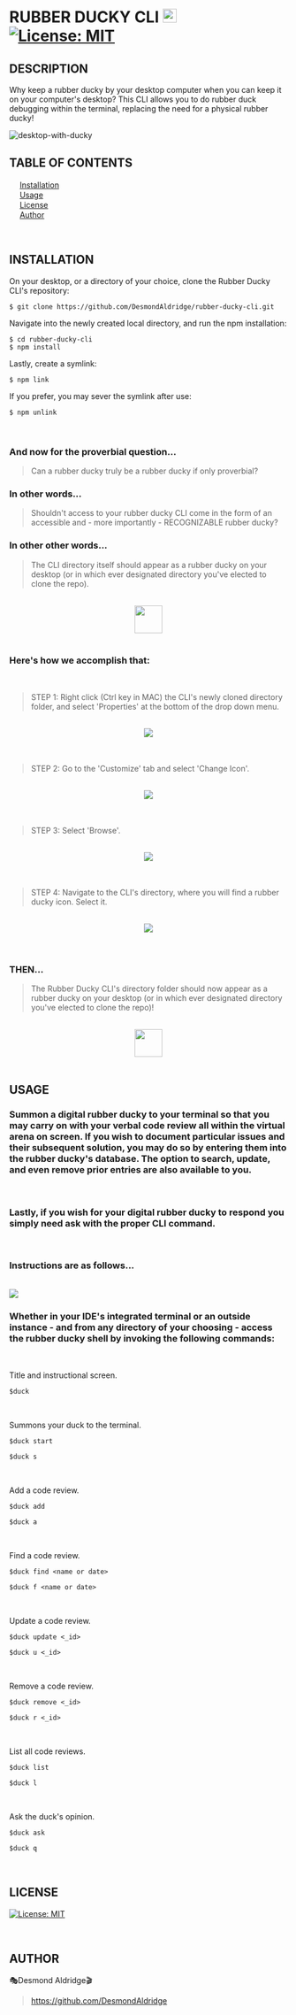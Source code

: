 # RUBBER DUCKY CLI <img src="./rubber-ducky.ico" width="25px"> &nbsp; [![License: MIT](https://img.shields.io/badge/License-MIT-yellow.svg)](https://opensource.org/licenses/MIT)

## DESCRIPTION
Why keep a rubber ducky by your desktop computer when you can keep it on your computer's desktop? This CLI allows you to do rubber duck debugging within the terminal, replacing the need for a physical rubber ducky! 

![desktop-with-ducky](./img/desktop-with-ducky.png)

## TABLE OF CONTENTS
  <img src="./rubber-ducky.ico" width="15px"> [Installation](#installation) <br>
  <img src="./rubber-ducky.ico" width="15px"> [Usage](#usage) <br>
  <img src="./rubber-ducky.ico" width="15px"> [License](#license) <br>
  <img src="./rubber-ducky.ico" width="15px"> [Author](#author) <br>

<br>

## INSTALLATION

On your desktop, or a directory of your choice, clone the Rubber Ducky CLI's repository:

```
$ git clone https://github.com/DesmondAldridge/rubber-ducky-cli.git
```

Navigate into the newly created local directory, and run the npm installation:

```
$ cd rubber-ducky-cli
$ npm install
```

Lastly, create a symlink:

```
$ npm link
```
If you prefer, you may sever the symlink after use:

```
$ npm unlink
```
<br>

### And now for the proverbial question...
> Can a rubber ducky truly be a rubber ducky if only proverbial?
>
### In other words... 
> Shouldn't access to your rubber ducky CLI come in the form of an accessible and - more importantly - RECOGNIZABLE rubber ducky?
>
### In other other words... 
> The CLI directory itself should appear as a rubber ducky on your desktop (or in which ever designated directory you've elected to clone the repo).

<br>

<center><img src="./rubber-ducky.ico" width="50px"></center>

<br>

### Here's how we accomplish that:

<br>

>STEP 1: Right click (Ctrl key in MAC) the CLI's newly cloned directory folder, and select 'Properties' at the bottom of the drop down menu.
>

<br>

<center><img src="img\icon-setup-1.png"></center>

<br>
<br>

>STEP 2: Go to the 'Customize' tab and select 'Change Icon'.
>

<br>

<center><img src="img\icon-setup-2.png"></center>

<br>
<br>

>STEP 3: Select 'Browse'.
>

<br>

<center><img src="img\icon-setup-3.png"></center>

<br>
<br>

>STEP 4: Navigate to the CLI's directory, where you will find a rubber ducky icon. Select it.
>

<br>

<center><img src="img\icon-setup-4.png"></center>

<br>
<br>

### THEN...
>The Rubber Ducky CLI's directory folder should now appear as a rubber ducky on your desktop (or in which ever designated directory you've elected to clone the repo)!
>
<br>

<center><img src="./rubber-ducky.ico" width="50px"></center>

<br>



## USAGE

### Summon a digital rubber ducky to your terminal so that you may carry on with your verbal code review all within the virtual arena on screen. If you wish to document particular issues and their subsequent solution, you may do so by entering them into the rubber ducky's database. The option to search, update, and even remove prior entries are also available to you.
<br>

### Lastly, if you wish for your digital rubber ducky to respond you simply need ask with the proper CLI command.
<br>

### Instructions are as follows...

<br>

<img src="./img/title-card.png">

<br>

### Whether in your IDE's integrated terminal or an outside instance - and from any directory of your choosing - access the rubber ducky shell by invoking the following commands:
<br>

Title and instructional screen.
```
$duck
```
<br>

Summons your duck to the terminal.
```
$duck start
```
```
$duck s
```
<br>

Add a code review.
```
$duck add
```
```
$duck a
```
<br>

Find a code review.
```
$duck find <name or date>
```
```
$duck f <name or date>
```
<br>

Update a code review.
```
$duck update <_id>
```
```
$duck u <_id>
```
<br>

Remove a code review.
```
$duck remove <_id>
```
```
$duck r <_id>
```
<br>

List all code reviews.
```
$duck list
```
```
$duck l
```
<br>

Ask the duck's opinion.
```
$duck ask
```
```
$duck q
```

<br>

## LICENSE
[![License: MIT](https://img.shields.io/badge/License-MIT-yellow.svg)](https://opensource.org/licenses/MIT)

<br>

## AUTHOR
🎭Desmond Aldridge🎬<br>
>https://github.com/DesmondAldridge

